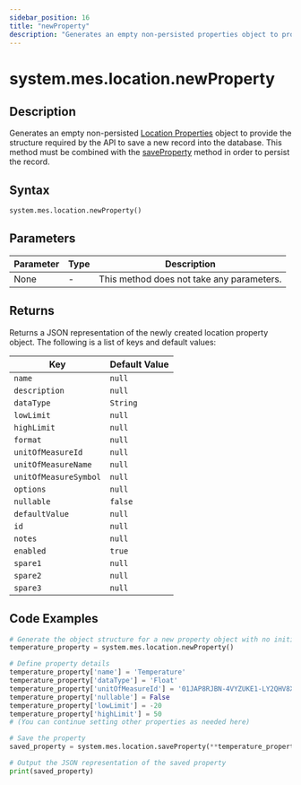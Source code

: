 ```yaml
---
sidebar_position: 16
title: "newProperty"
description: "Generates an empty non-persisted properties object to provide the structure to save a new record into the database."
---
```


# system.mes.location.newProperty

## Description

Generates an empty non-persisted [Location Properties](../../data-model/location-model/location-property) object to provide the structure required by the API
to save a new record into the database. This method must be combined with the [saveProperty](./save-property) method in order to persist the record.

## Syntax

```python
system.mes.location.newProperty()
```

## Parameters

| Parameter | Type | Description                               |
| --------- | ---- | ----------------------------------------- |
| None      | -    | This method does not take any parameters. |

## Returns

Returns a JSON representation of the newly created location property object. The following is a list of keys and default values:

| Key                   | Default Value |
| --------------------- | ------------- |
| `name`                | `null`        |
| `description`         | `null`        |
| `dataType`            | `String`      |
| `lowLimit`            | `null`        |
| `highLimit`           | `null`        |
| `format`              | `null`        |
| `unitOfMeasureId`     | `null`        |
| `unitOfMeasureName`   | `null`        |
| `unitOfMeasureSymbol` | `null`        |
| `options`             | `null`        |
| `nullable`            | `false`       |
| `defaultValue`        | `null`        |
| `id`                  | `null`        |
| `notes`               | `null`        |
| `enabled`             | `true`        |
| `spare1`              | `null`        |
| `spare2`              | `null`        |
| `spare3`              | `null`        |

## Code Examples

```python
# Generate the object structure for a new property object with no initial arguments
temperature_property = system.mes.location.newProperty()

# Define property details
temperature_property['name'] = 'Temperature'
temperature_property['dataType'] = 'Float'
temperature_property['unitOfMeasureId'] = '01JAP8RJBN-4VYZUKE1-LY2QHV8X'
temperature_property['nullable'] = False
temperature_property['lowLimit'] = -20
temperature_property['highLimit'] = 50
# (You can continue setting other properties as needed here)

# Save the property
saved_property = system.mes.location.saveProperty(**temperature_property)

# Output the JSON representation of the saved property
print(saved_property)
```
